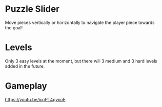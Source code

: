 # Puzzle Slider

Move pieces vertically or horizontally to navigate the player piece towards the goal!

# Levels

Only 3 easy levels at the moment, but there will 3 medium and 3 hard levels added in the future.


# Gameplay

https://youtu.be/icqPT4qvooE
